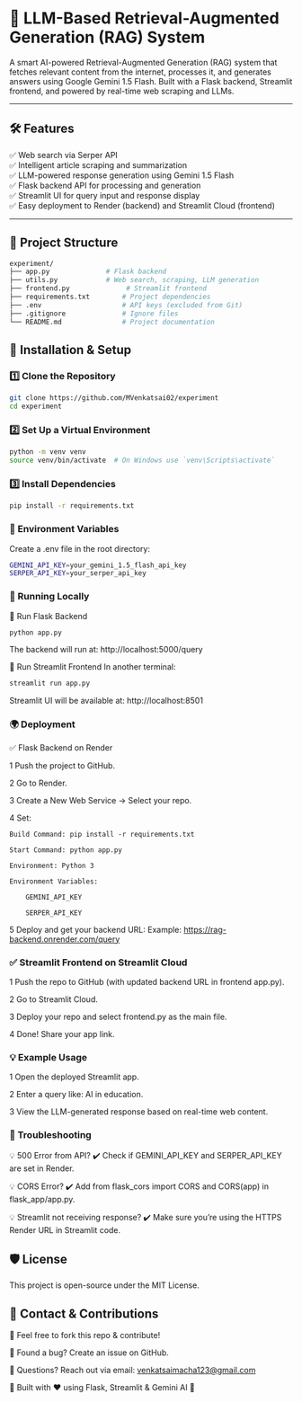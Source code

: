 # 🤖 LLM-Based Retrieval-Augmented Generation (RAG) System

A smart AI-powered Retrieval-Augmented Generation (RAG) system that fetches relevant content from the internet, processes it, and generates answers using Google Gemini 1.5 Flash. Built with a Flask backend, Streamlit frontend, and powered by real-time web scraping and LLMs.

---

## 🛠️ Features

✅ Web search via Serper API  
✅ Intelligent article scraping and summarization  
✅ LLM-powered response generation using Gemini 1.5 Flash  
✅ Flask backend API for processing and generation  
✅ Streamlit UI for query input and response display  
✅ Easy deployment to Render (backend) and Streamlit Cloud (frontend)  

---

## 📂 Project Structure

```bash
experiment/
├── app.py              # Flask backend
├── utils.py            # Web search, scraping, LLM generation
├── frontend.py              # Streamlit frontend
├── requirements.txt        # Project dependencies
├── .env                    # API keys (excluded from Git)
├── .gitignore              # Ignore files
└── README.md               # Project documentation
```

## 🚀 Installation & Setup

### 1️⃣ Clone the Repository

```bash
git clone https://github.com/MVenkatsai02/experiment
cd experiment
```

### 2️⃣ Set Up a Virtual Environment

```bash
python -m venv venv
source venv/bin/activate  # On Windows use `venv\Scripts\activate`
```

### 3️⃣ Install Dependencies

```bash
pip install -r requirements.txt
```

### 🔐 Environment Variables
 Create a .env file in the root directory:
 ```bash
GEMINI_API_KEY=your_gemini_1.5_flash_api_key
SERPER_API_KEY=your_serper_api_key
```

### 🧪 Running Locally
🔹 Run Flask Backend
```bash
python app.py
```
The backend will run at: http://localhost:5000/query

🔹 Run Streamlit Frontend
In another terminal:
```bash
streamlit run app.py
```
Streamlit UI will be available at: http://localhost:8501

### 🌍 Deployment
✅ Flask Backend on Render

1 Push the project to GitHub.

2 Go to Render.

3 Create a New Web Service → Select your repo.

4 Set:

    Build Command: pip install -r requirements.txt

    Start Command: python app.py

    Environment: Python 3

    Environment Variables:

        GEMINI_API_KEY

        SERPER_API_KEY

5 Deploy and get your backend URL:
Example: https://rag-backend.onrender.com/query

### ✅ Streamlit Frontend on Streamlit Cloud
1 Push the repo to GitHub (with updated backend URL in frontend app.py).

2 Go to Streamlit Cloud.

3 Deploy your repo and select frontend.py as the main file.

4 Done! Share your app link.

### 💡 Example Usage
1 Open the deployed Streamlit app.

2 Enter a query like: AI in education.

3 View the LLM-generated response based on real-time web content.

### 🧰 Troubleshooting
💡 500 Error from API?
✔️ Check if GEMINI_API_KEY and SERPER_API_KEY are set in Render.

💡 CORS Error?
✔️ Add from flask_cors import CORS and CORS(app) in flask_app/app.py.

💡 Streamlit not receiving response?
✔️ Make sure you’re using the HTTPS Render URL in Streamlit code.


## 🛡️ License

This project is open-source under the MIT License.

## 📩 Contact & Contributions

🔹 Feel free to fork this repo & contribute!

🔹 Found a bug? Create an issue on GitHub.

🔹 Questions? Reach out via email: venkatsaimacha123@gmail.com

🚀 Built with ❤️ using Flask, Streamlit & Gemini AI 🚀

